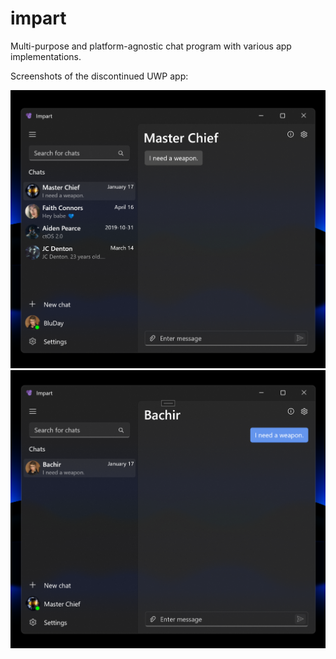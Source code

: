 # impart

Multi-purpose and platform-agnostic chat program with various app implementations.

Screenshots of the discontinued UWP app:

<img src="/assets/screenshots/0.png?raw=true" width="600"/>
<img src="/assets/screenshots/1.png?raw=true" width="600"/>
